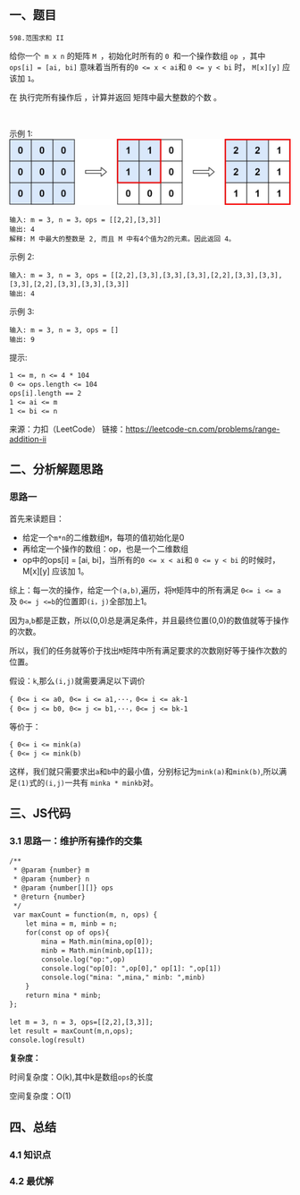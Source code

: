 ## 一、题目
`598.范围求和 II`

给你一个` m x n` 的矩阵 `M `，初始化时所有的 `0 `和一个操作数组 `op `，其中 `ops[i] = [ai, bi]` 意味着当所有的` 0 <= x < ai `和 `0 <= y < bi` 时， `M[x][y]` 应该加 `1`。

在 执行完所有操作后 ，计算并返回 矩阵中最大整数的个数 。

 

示例 1:
![](./img/ex1.jpeg)

```
输入: m = 3, n = 3，ops = [[2,2],[3,3]]
输出: 4
解释: M 中最大的整数是 2, 而且 M 中有4个值为2的元素。因此返回 4。
```

示例 2:

```
输入: m = 3, n = 3, ops = [[2,2],[3,3],[3,3],[3,3],[2,2],[3,3],[3,3],[3,3],[2,2],[3,3],[3,3],[3,3]]
输出: 4
```

示例 3:
```
输入: m = 3, n = 3, ops = []
输出: 9
```

提示:
```
1 <= m, n <= 4 * 104
0 <= ops.length <= 104
ops[i].length == 2
1 <= ai <= m
1 <= bi <= n
```

来源：力扣（LeetCode）
链接：https://leetcode-cn.com/problems/range-addition-ii
## 二、分析解题思路

### 思路一
首先来读题目：
- 给定一个`m*n`的二维数组`M`，每项的值初始化是0
- 再给定一个操作的数组：op，也是一个二维数组
- op中的ops[i] = [ai, bi]，当所有的`0 <= x < ai`和 `0 <= y < bi` 的时候时， M[x][y] 应该加 1。

综上：每一次的操作，给定一个`(a,b)`,遍历，将`M`矩阵中的所有满足 `0<= i <= a` 及 `0<= j <=b`的位置即`(i，j)`全部加上1。

因为`a`,`b`都是正数，所以(0,0)总是满足条件，并且最终位置(0,0)的数值就等于操作的次数。

所以，我们的任务就等价于找出`M`矩阵中所有满足要求的次数刚好等于操作次数的位置。

假设：`k`,那么`(i,j)`就需要满足以下调价

```
{ 0<= i <= a0, 0<= i <= a1,···，0<= i <= ak-1
{ 0<= j <= b0, 0<= j <= b1,···，0<= j <= bk-1
```

等价于：
```
{ 0<= i <= mink(a)
{ 0<= j <= mink(b)
```

这样，我们就只需要求出`a`和`b`中的最小值，分别标记为`mink(a)`和`mink(b)`,所以满足`(1)`式的`(i,j)`一共有 `minka * minkb`对。






## 三、JS代码

### 3.1 思路一：维护所有操作的交集
```
/**
 * @param {number} m
 * @param {number} n
 * @param {number[][]} ops
 * @return {number}
 */
 var maxCount = function(m, n, ops) {
    let mina = m, minb = n;
    for(const op of ops){
        mina = Math.min(mina,op[0]);
        minb = Math.min(minb,op[1]);
        console.log("op:",op)
        console.log("op[0]: ",op[0]," op[1]: ",op[1])
        console.log("mina: ",mina," minb: ",minb)
    }
    return mina * minb;
};

let m = 3, n = 3, ops=[[2,2],[3,3]];
let result = maxCount(m,n,ops);
console.log(result)
```
**复杂度：**

时间复杂度：O(k),其中k是数组`ops`的长度

空间复杂度：O(1)

## 四、总结


### 4.1 知识点

### 4.2 最优解
